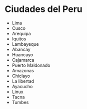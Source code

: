 # Ciudades del Peru
- Lima
- Cusco
- Arequipa
- Iquitos
- Lambayeque
- Abancay
- Huancayo
- Cajamarca
- Puerto Maldonado
- Amazonas
- Chiclayo
- La libertad
- Ayacucho
- Linux
- Tacna
- Tumbes

